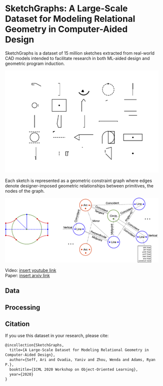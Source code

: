 # SketchGraphs: A Large-Scale Dataset for Modeling Relational Geometry in Computer-Aided Design

SketchGraphs is a dataset of 15 million sketches extracted from real-world CAD models intended to facilitate research in both ML-aided design and geometric program induction.

![blah](/assets/sketchgraphs.gif)


Each sketch is represented as a geometric constraint graph where edges denote designer-imposed geometric relationships between primitives, the nodes of the graph.

![Sketch and graph](/assets/sketch_w_graph.png)

Video: [insert youtube link](https://www.youtube.com)  
Paper: [insert arxiv link](https://arxiv.org/)  

## Data

## Processing

## Citation
If you use this dataset in your research, please cite:
```
@incollection{SketchGraphs,
  title={A Large-Scale Dataset for Modeling Relational Geometry in Computer-Aided Design},
  author={Seff, Ari and Ovadia, Yaniv and Zhou, Wenda and Adams, Ryan P.},
  booktitle={ICML 2020 Workshop on Object-Oriented Learning},
  year={2020}
}
```